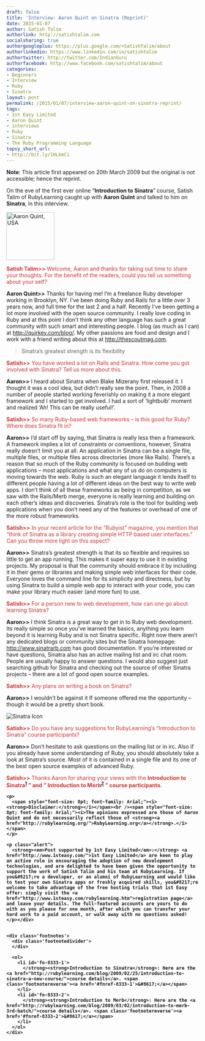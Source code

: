 ```yaml
---
draft: false
title: 'Interview: Aaron Quint on Sinatra (Reprint)'
date: 2015-01-07
author: Satish Talim
authorlink: http://satishtalim.com
socialsharing: true
authorgoogleplus: https://plus.google.com/+SatishTalim/about
authorlinkedin: https://www.linkedin.com/in/satishtalim
authortwitter: http://twitter.com/IndianGuru
authorfacebook: http://www.facebook.com/satishtalim/about
categories:
- Beginners
- Interview
- Ruby
- Sinatra
layout: post
permalink: /2015/01/07/interview-aaron-quint-on-sinatra-reprint/
tags:
- 1st Easy Limited
- Aaron Quint
- interviews
- Ruby
- Sinatra
- The Ruby Programming Language
topsy_short_url:
- http://bit.ly/1HLkmC1
---
```


<div>
  <p>
    <b>Note</b>: This article first appeared on 20th March 2009 but the original is not accessible; hence the reprint.
  </p>
  
  <p class="alert">
    On the eve of the first ever online &#8220;<strong>Introduction to Sinatra</strong>&#8221; course, Satish Talim of RubyLearning caught up with <strong>Aaron Quint</strong> and talked to him on <strong>Sinatra</strong>, in this interview.
  </p>
  
  <p>
    <img class="alignright" src="http://rubylearning.com/images/AaronQuint.jpg" alt="Aaron Quint, USA" title="Aaron Quint, USA" width="125" height="125" />
  </p>
  
  <p>
    <span style="color:#CC3333;"><strong>Satish Talim>></strong> Welcome, Aaron and thanks for taking out time to share your thoughts. For the benefit of the readers, could you tell us something about your self?</span>
  </p>
  
  <p>
    <strong>Aaron Quint>></strong> Thanks for having me! I&#8217;m a freelance Ruby developer working in Brooklyn, NY. I&#8217;ve been doing Ruby and Rails for a little over 3 years now, and full time for the last 2 and a half. Recently I&#8217;ve been getting a lot more involved with the open source community. I really love coding in Ruby and at this point I don&#8217;t think any other language has such a great community with such smart and interesting people. I blog (as much as I can) at <a href="http://www.quirkey.com/blog/">http://quirkey.com/blog/</a>. My other passions are food and design and I work with a friend writing about this at <a href="http://thescoutmag.com/">http://thescoutmag.com</a>.
  </p>
  
  <blockquote class="right">
    <p>
      Sinatra&#8217;s greatest strength is its flexibility
    </p>
  </blockquote>
  
  <p>
    <span style="color:#CC3333;"><strong>Satish>></strong> You have worked a lot on Rails and Sinatra. How come you got involved with Sinatra? Tell us more about this.</span>
  </p>
  
  <p>
    <strong>Aaron>></strong> I heard about Sinatra when Blake Mizerany first released it. I thought it was a cool idea, but didn&#8217;t really see the point. Then, in 2008 a number of people started working feverishly on making it a more elegant framework and I started to get involved. I had a sort of &#8216;lightbulb&#8217; moment and realized &#8216;Ah! This can be really useful!&#8217;.
  </p>
  
  <p>
    <span style="color:#CC3333;"><strong>Satish>></strong> So many Ruby-based web frameworks &#8211; is this good for Ruby? Where does Sinatra fit in?</span>
  </p>
  
  <p>
    <strong>Aaron>></strong> I&#8217;d start off by saying, that Sinatra is really less then a framework. A framework implies a lot of constraints or conventions, however, Sinatra really doesn&#8217;t limit you at all. An application in Sinatra can be a single file, multiple files, or multiple files across directories (more like Rails). There&#8217;s a reason that so much of the Ruby community is focused on building web applications &#8211; most applications and what any of us do on computers is moving towards the web. Ruby is such an elegant language it lends itself to different people having a lot of different ideas on the best way to write web apps. I don&#8217;t think of all these frameworks as being in competition, as we saw with the Rails/Merb merge, everyone is really learning and building on each other&#8217;s ideas and discoveries. Sinatra&#8217;s role is the tool for building web applications when you don&#8217;t need any of the features or overhead of one of the more robust frameworks.
  </p>
  
  <p>
    <span style="color:#CC3333;"><strong>Satish>></strong> In your recent article for the &#8220;Rubyist&#8221; magazine, you mention that &#8220;think of Sinatra as a library creating simple HTTP based user interfaces.&#8221; Can you throw more light on this aspect?</span>
  </p>
  
  <p>
    <strong>Aaron>></strong> Sinatra&#8217;s greatest strength is that its so flexible and requires so little to get an app running. This makes it super easy to use it in existing projects. My proposal is that the community should embrace it by including it in their gems or libraries and making simple web interfaces for their code. Everyone loves the command line for its simplicity and directness, but by using Sinatra to build a simple web app to interact with your code, you can make your library much easier (and more fun) to use.
  </p>
  
  <p>
    <span style="color:#CC3333;"><strong>Satish>></strong> For a person new to web development, how can one go about learning Sinatra? </span>
  </p>
  
  <p>
    <strong>Aaron>></strong> I think Sinatra is a great way to get in to Ruby web development. Its really simple so once you&#8217;ve learned the basics, anything you learn beyond it is learning Ruby and is not Sinatra specific. Right now there aren&#8217;t any dedicated blogs or community sites but the Sinatra homepage: <a href="http://www.sinatrarb.com/">http://www.sinatrarb.com</a> has good documentation. If you&#8217;re interested or have questions, Sinatra also has an active mailing list and irc chat room. People are usually happy to answer questions. I would also suggest just searching github for Sinatra and checking out the source of other Sinatra projects &#8211; there are a lot of good open source examples.
  </p>
  
  <p>
    <span style="color:#CC3333;"><strong>Satish>></strong> Any plans on writing a book on Sinatra?</span>
  </p>
  
  <p>
    <strong>Aaron>></strong> I wouldn&#8217;t be against it If someone offered me the opportunity &#8211; though it would be a pretty short book.
  </p>
  
  <p>
    <img class="alignright" src="http://rubylearning.com/images/sinatralogo.jpg" alt="Sinatra Icon" title="Sinatra micro-framework" />
  </p>
  
  <p>
    <span style="color:#CC3333;"><strong>Satish>></strong> Do you have any suggestions for RubyLearning&#8217;s &#8220;Introduction to Sinatra&#8221; course participants?</span>
  </p>
  
  <p>
    <strong>Aaron>></strong> Don&#8217;t hesitate to ask questions on the mailing list or in irc. Also if you already have some understanding of Ruby, you should absolutely take a look at Sinatra&#8217;s source. Most of it is contained in a single file and its one of the best open source examples of advanced Ruby.
  </p>
  
  <p>
    <span style="color:#CC3333;"><strong>Satish>></strong> Thanks Aaron for sharing your views with the <strong>Introduction to Sinatra<sup class='footnote'><a href='#fn-8333-1' id='fnref-8333-1'>1</a></sup> &#8221; and &#8221; <strong>Introduction to Merb<sup class='footnote'><a href='#fn-8333-2' id='fnref-8333-2'>2</a></sup> &#8221; course participants.</span></p> 
    
    <p>
      <span style="font-size: 8pt; font-family: Arial;"><i><strong>Disclaimer:</strong></i></span><br /><span style="font-size: 8pt; font-family: Arial;"><i>The opinions expressed are those of Aaron Quint and do not necessarily reflect those of <strong><a href="http://rubylearning.org/">RubyLearning.org</a></strong>.</i></span>
    </p>
    
    <p class="alert">
      <strong><em>Post supported by 1st Easy Limited</em>:</strong> <a href="http://www.1steasy.com/">1st Easy Limited</a> are keen to play an active role in encouraging the adoption of new development technologies, and are delighted to have been given the opportunity to support the work of Satish Talim and his team at RubyLearning. If you&#8217;re a developer, or an alumni of RubyLearning and would like to test your own Sinatra apps or freshly acquired skills, you&#8217;re welcome to take advantage of the free hosting trials that 1st Easy offer: simply visit the <a href="http://www.1steasy.com/rubylearning.htm">registration page</a> and leave your details. The full-featured accounts are yours to do with as you please for one month, after which you can transfer your hard work to a paid account, or walk away with no questions asked!
    </p></div> 
    
    
    <div class='footnotes'>
      <div class='footnotedivider'>
      </div>
      
      <ol>
        <li id='fn-8333-1'>
          </strong><strong>Introduction to Sinatra</strong>: Here are the <a href="http://rubylearning.com/blog/2009/02/25/introduction-to-sinatra-a-new-course/">course details</a>. <span class='footnotereverse'><a href='#fnref-8333-1'>&#8617;</a></span>
        </li>
        <li id='fn-8333-2'>
          </strong><strong>Introduction to Merb</strong>: Here are the <a href="http://rubylearning.com/blog/2009/03/02/introduction-to-merb-3rd-batch/">course details</a>. <span class='footnotereverse'><a href='#fnref-8333-2'>&#8617;</a></span>
        </li>
      </ol>
    </div>
